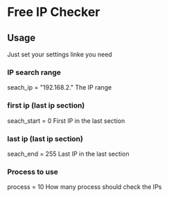# Free IP Checker

## Usage

Just set your settings linke you need

### IP search range
seach_ip = "192.168.2."
The IP range

### first ip (last ip section)
seach_start = 0
First IP in the last section
### last ip (last ip section)
seach_end = 255
Last IP in the last section
### Process to use
process = 10
How many process should check the IPs
